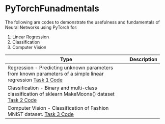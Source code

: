 # PyTorchFunadmentals

The following are codes to demonstrate the usefulness and fundamentals of Neural Networks using PyTorch for:
1. Linear Regression
2. Classification
3. Computer Vision

| Type | Description |
|----- |-------------|
|Regression - Predicting unknown parameters from known parameters of a simple linear regression [Task 1 Code](https://github.com/PastJ/LLNL2023/blob/main/Task1.ipynb)|
|Classification - Binary and multi-class classification of sklearn MakeMoons() dataset [Task 2 Code](https://github.com/PastJ/LLNL2023/blob/main/Task2.ipynb)|
|Computer Vision - Classification of Fashion MNIST dataset. [Task 3 Code](https://github.com/PastJ/LLNL2023/blob/main/Task3.ipynb)|


